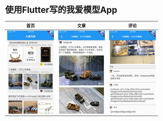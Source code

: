 # 使用Flutter写的我爱模型App

|首页|文章|评论|
|--------|----------|----------|
|![](./screen1.png)|![](./screen3.png)|![](./screen2.png)|